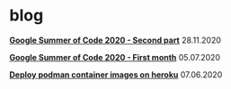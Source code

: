 # blog

**[Google Summer of Code 2020 - Second part](./gsoc_2020_2.md)**
28.11.2020

**[Google Summer of Code 2020 - First month](./gsoc_2020_1.md)**
05.07.2020

**[Deploy podman container images on heroku](./podman_heroku.md)**
07.06.2020
